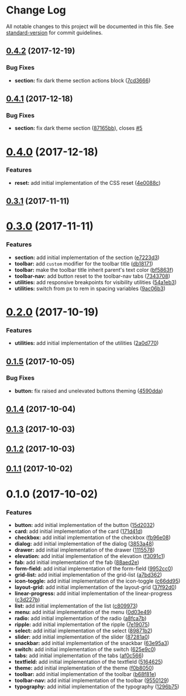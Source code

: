 # Change Log

All notable changes to this project will be documented in this file. See [standard-version](https://github.com/conventional-changelog/standard-version) for commit guidelines.

<a name="0.4.2"></a>
## [0.4.2](https://github.com/webdenim/material-kit/compare/0.4.1...0.4.2) (2017-12-19)


### Bug Fixes

* **section:** fix dark theme section actions block ([7cd3666](https://github.com/webdenim/material-kit/commit/7cd3666))



<a name="0.4.1"></a>
## [0.4.1](https://github.com/webdenim/material-kit/compare/0.4.0...0.4.1) (2017-12-18)


### Bug Fixes

* **section:** fix dark theme section ([87165bb](https://github.com/webdenim/material-kit/commit/87165bb)), closes [#5](https://github.com/webdenim/material-kit/issues/5)



<a name="0.4.0"></a>
# [0.4.0](https://github.com/webdenim/material-kit/compare/0.3.1...0.4.0) (2017-12-18)


### Features

* **reset:** add initial implementation of the CSS reset ([4e0088c](https://github.com/webdenim/material-kit/commit/4e0088c))



<a name="0.3.1"></a>
## [0.3.1](https://github.com/webdenim/material-kit/compare/0.3.0...0.3.1) (2017-11-11)



<a name="0.3.0"></a>
# [0.3.0](https://github.com/webdenim/material-kit/compare/0.2.0...0.3.0) (2017-11-11)


### Features

* **section:** add initial implementation of the section ([e7223d3](https://github.com/webdenim/material-kit/commit/e7223d3))
* **toolbar:** add `custom` modifier for the toolbar title ([db18171](https://github.com/webdenim/material-kit/commit/db18171))
* **toolbar:** make the toolbar title inherit parent's text color ([bf5863f](https://github.com/webdenim/material-kit/commit/bf5863f))
* **toolbar-nav:** add button reset to the toolbar-nav tabs ([7343708](https://github.com/webdenim/material-kit/commit/7343708))
* **utilities:** add responsive breakpoints for visibility utilities ([54a1eb3](https://github.com/webdenim/material-kit/commit/54a1eb3))
* **utilities:** switch from px to rem in spacing variables ([9ac06b3](https://github.com/webdenim/material-kit/commit/9ac06b3))



<a name="0.2.0"></a>
# [0.2.0](https://github.com/webdenim/material-kit/compare/0.1.5...0.2.0) (2017-10-19)


### Features

* **utilities:** add initial implementation of the utilities ([2a0d770](https://github.com/webdenim/material-kit/commit/2a0d770))



<a name="0.1.5"></a>
## [0.1.5](https://github.com/webdenim/material-kit/compare/0.1.4...0.1.5) (2017-10-05)


### Bug Fixes

* **button:** fix raised and unelevated buttons theming ([4590dda](https://github.com/webdenim/material-kit/commit/4590dda))



<a name="0.1.4"></a>
## [0.1.4](https://github.com/webdenim/material-kit/compare/0.1.3...0.1.4) (2017-10-04)



<a name="0.1.3"></a>
## [0.1.3](https://github.com/webdenim/material-kit/compare/0.1.2...0.1.3) (2017-10-03)



<a name="0.1.2"></a>
## [0.1.2](https://github.com/webdenim/material-kit/compare/0.1.1...0.1.2) (2017-10-03)



<a name="0.1.1"></a>
## [0.1.1](https://github.com/webdenim/material-kit/compare/0.1.0...0.1.1) (2017-10-02)



<a name="0.1.0"></a>
# 0.1.0 (2017-10-02)


### Features

* **button:** add initial implementation of the button ([15d2032](https://github.com/webdenim/material-kit/commit/15d2032))
* **card:** add initial implementation of the card ([171d41d](https://github.com/webdenim/material-kit/commit/171d41d))
* **checkbox:** add initial implementation of the checkbox ([fb96e08](https://github.com/webdenim/material-kit/commit/fb96e08))
* **dialog:** add initial implementation of the dialog ([3853a48](https://github.com/webdenim/material-kit/commit/3853a48))
* **drawer:** add initial implementation of the drawer ([1115578](https://github.com/webdenim/material-kit/commit/1115578))
* **elevation:** add initial implementation of the elevation ([f3091c1](https://github.com/webdenim/material-kit/commit/f3091c1))
* **fab:** add initial implementation of the fab ([88aed2e](https://github.com/webdenim/material-kit/commit/88aed2e))
* **form-field:** add initial implementation of the form-field ([9952cc0](https://github.com/webdenim/material-kit/commit/9952cc0))
* **grid-list:** add initial implementation of the grid-list ([a7bd362](https://github.com/webdenim/material-kit/commit/a7bd362))
* **icon-toggle:** add initial implementation of the icon-toggle ([c66dd95](https://github.com/webdenim/material-kit/commit/c66dd95))
* **layout-grid:** add initial implementation of the layout-grid ([37f92d0](https://github.com/webdenim/material-kit/commit/37f92d0))
* **linear-progress:** add initial implementation of the linear-progress ([c3d227b](https://github.com/webdenim/material-kit/commit/c3d227b))
* **list:** add initial implementation of the list ([c809973](https://github.com/webdenim/material-kit/commit/c809973))
* **menu:** add initial implementation of the menu ([0d03e49](https://github.com/webdenim/material-kit/commit/0d03e49))
* **radio:** add initial implementation of the radio ([a8fca7b](https://github.com/webdenim/material-kit/commit/a8fca7b))
* **ripple:** add initial implementation of the ripple ([7e19075](https://github.com/webdenim/material-kit/commit/7e19075))
* **select:** add initial implementation of the select ([89871b2](https://github.com/webdenim/material-kit/commit/89871b2))
* **slider:** add initial implementation of the slider ([87281a0](https://github.com/webdenim/material-kit/commit/87281a0))
* **snackbar:** add initial implementation of the snackbar ([63e95a3](https://github.com/webdenim/material-kit/commit/63e95a3))
* **switch:** add initial implementation of the switch ([625e9c0](https://github.com/webdenim/material-kit/commit/625e9c0))
* **tabs:** add initial implementation of the tabs ([af0c566](https://github.com/webdenim/material-kit/commit/af0c566))
* **textfield:** add initial implementation of the textfield ([5164625](https://github.com/webdenim/material-kit/commit/5164625))
* **theme:** add initial implementation of the theme ([f0b8050](https://github.com/webdenim/material-kit/commit/f0b8050))
* **toolbar:** add initial implementation of the toolbar ([b68f81e](https://github.com/webdenim/material-kit/commit/b68f81e))
* **toolbar-nav:** add initial implementation of the toolbar ([9550129](https://github.com/webdenim/material-kit/commit/9550129))
* **typography:** add initial implementation of the typography ([1296b75](https://github.com/webdenim/material-kit/commit/1296b75))
